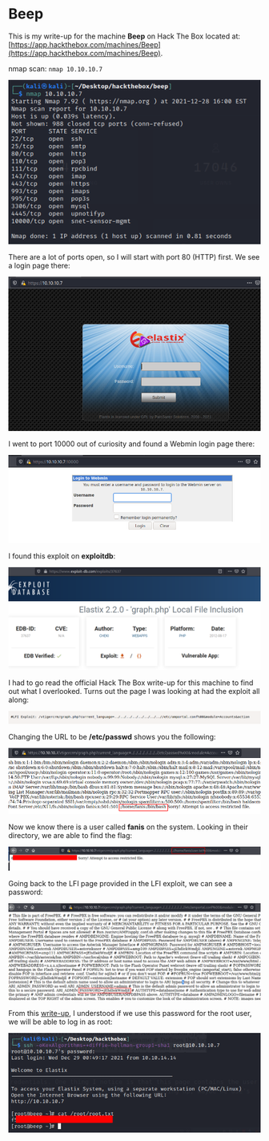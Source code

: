 # Beep

This is my write-up for the machine **Beep** on Hack The Box located at: [https://app.hackthebox.com/machines/Beep](https://app.hackthebox.com/machines/Beep).

nmap scan: `nmap 10.10.10.7`

![](<../../.gitbook/assets/image (366) (1) (1) (1) (1).png>)

There are a lot of ports open, so I will start with port 80 (HTTP) first. We see a login page there:

![](<../../.gitbook/assets/image (339) (1) (1) (1) (1) (1).png>)

I went to port 10000 out of curiosity and found a Webmin login page there:

![](<../../.gitbook/assets/image (350) (1) (1) (1) (1) (1).png>)

I found this exploit on **exploitdb**:

![](<../../.gitbook/assets/image (348) (1) (1) (1) (1) (1).png>)

I had to go read the official Hack The Box write-up for this machine to find out what I overlooked. Turns out the page I was looking at had the exploit all along:

![](<../../.gitbook/assets/image (337) (1) (1) (1).png>)

Changing the URL to be **/etc/passwd** shows you the following:

![](<../../.gitbook/assets/image (336) (1) (1) (1) (1).png>)

Now we know there is a user called **fanis** on the system. Looking in their directory, we are able to find the flag:

![](<../../.gitbook/assets/image (362) (1) (1) (1) (1) (1).png>)

Going back to the LFI page provided in the LFI exploit, we can see a password:

![](<../../.gitbook/assets/image (331) (1) (1).png>)

From this [write-up](https://dalemazza.github.io/htb/2020/07/04/HTB-Beep-OSCP-Walkthrough.html), I understood if we use this password for the root user, we will be able to log in as root:

![](<../../.gitbook/assets/image (340) (1) (1) (1).png>)

